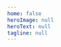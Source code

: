 ```yaml
---
home: false
heroImage: null
heroText: null
tagline: null
---
```


<div class="features">
</div>

<script>
export default {
  beforeMount() {
    window.location.href = '/guide/'
  }
}
</script>
